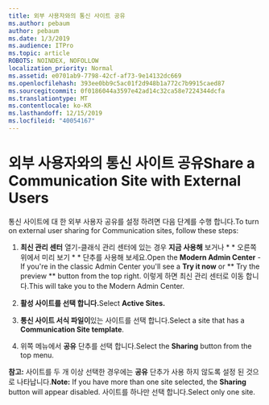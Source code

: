 ```yaml
---
title: 외부 사용자와의 통신 사이트 공유
ms.author: pebaum
author: pebaum
ms.date: 1/3/2019
ms.audience: ITPro
ms.topic: article
ROBOTS: NOINDEX, NOFOLLOW
localization_priority: Normal
ms.assetid: e0701ab9-7798-42cf-af73-9e14132dc669
ms.openlocfilehash: 393ee0bb9c5ac01f2d948b1a772c7b9915caed87
ms.sourcegitcommit: 0f0186044a3597e42ad14c32ca58e7224344dcfa
ms.translationtype: MT
ms.contentlocale: ko-KR
ms.lasthandoff: 12/15/2019
ms.locfileid: "40054167"
---
```

# <a name="share-a-communication-site-with-external-users"></a><span data-ttu-id="6277e-102">외부 사용자와의 통신 사이트 공유</span><span class="sxs-lookup"><span data-stu-id="6277e-102">Share a Communication Site with External Users</span></span>

<span data-ttu-id="6277e-103">통신 사이트에 대 한 외부 사용자 공유를 설정 하려면 다음 단계를 수행 합니다.</span><span class="sxs-lookup"><span data-stu-id="6277e-103">To turn on external user sharing for Communication sites, follow these steps:</span></span> 
  
1. <span data-ttu-id="6277e-104">**최신 관리 센터** 열기-클래식 관리 센터에 있는 경우 **지금 사용해** 보거나 \* \* 오른쪽 위에서 미리 보기 \* \* 단추를 사용해 보세요.</span><span class="sxs-lookup"><span data-stu-id="6277e-104">Open the **Modern Admin Center** - If you're in the classic Admin Center you'll see a **Try it now** or \*\* Try the preview \*\* button from the top right.</span></span> <span data-ttu-id="6277e-105">이렇게 하면 최신 관리 센터로 이동 합니다.</span><span class="sxs-lookup"><span data-stu-id="6277e-105">This will take you to the Modern Admin Center.</span></span> 
  
2. <span data-ttu-id="6277e-106">**활성 사이트를 선택 합니다.**</span><span class="sxs-lookup"><span data-stu-id="6277e-106">Select **Active Sites.**</span></span>
  
3. <span data-ttu-id="6277e-107">**통신 사이트 서식 파일이**있는 사이트를 선택 합니다.</span><span class="sxs-lookup"><span data-stu-id="6277e-107">Select a site that has a **Communication Site template**.</span></span> 
  
4. <span data-ttu-id="6277e-108">위쪽 메뉴에서 **공유** 단추를 선택 합니다.</span><span class="sxs-lookup"><span data-stu-id="6277e-108">Select the **Sharing** button from the top menu.</span></span> 
  
 <span data-ttu-id="6277e-109">**참고:** 사이트를 두 개 이상 선택한 경우에는 **공유** 단추가 사용 하지 않도록 설정 된 것으로 나타납니다.</span><span class="sxs-lookup"><span data-stu-id="6277e-109">**Note:** If you have more than one site selected, the **Sharing** button will appear disabled.</span></span> <span data-ttu-id="6277e-110">사이트를 하나만 선택 합니다.</span><span class="sxs-lookup"><span data-stu-id="6277e-110">Select only one site.</span></span> 
  

